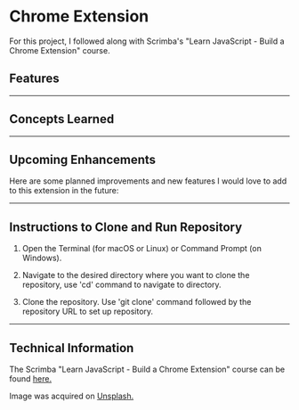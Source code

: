 # Chrome Extension

For this project, I followed along with Scrimba's "Learn JavaScript - Build a Chrome Extension" course. 

## Features

---------------------------------

## Concepts Learned

---------------------------------

## Upcoming Enhancements

Here are some planned improvements and new features I would love to add to this extension in the future:

---------------------------------

## Instructions to Clone and Run Repository

1. Open the Terminal (for macOS or Linux) or Command Prompt (on Windows).

2. Navigate to the desired directory where you want to clone the repository, use 'cd' command to navigate to directory.

3. Clone the repository. Use 'git clone' command followed by the repository URL to set up repository.

---------------------------------

## Technical Information

The Scrimba "Learn JavaScript - Build a Chrome Extension" course can be found [here.](https://scrimba.com/learn-javascript-c0v/~03i)

Image was acquired on [Unsplash.](https://unsplash.com/)